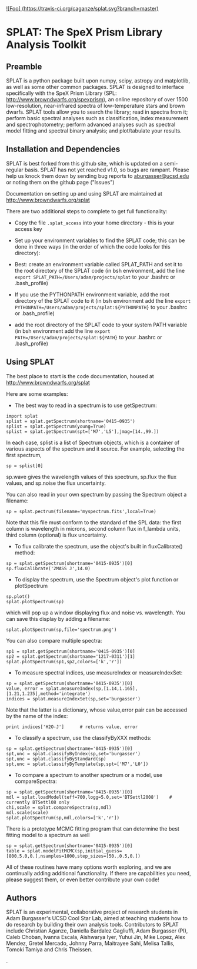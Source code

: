 
[![Foo] (https://travis-ci.org/caganze/splat.svg?branch=master)](https://travis-ci.org/caganze/splat)

# SPLAT: The SpeX Prism Library Analysis Toolkit

## Preamble

SPLAT is a python package built upon numpy, scipy, astropy and matplotlib, as well as 
some other common packages.  SPLAT is
designed to interface specifically with the SpeX Prism Library (SPL: http://www.browndwarfs.org/spexprism), 
an online repository of over
1500 low-resolution, near-infrared spectra of low-temperature stars and brown dwarfs.
SPLAT tools allow you to search the library; read in spectra from it; perform basic spectral 
analyses such as classification, index measurement and spectrophotometry; perform
advanced analyses such as spectral model fitting and spectral binary analysis; and 
plot/tabulate your results.  

## Installation and Dependencies

SPLAT is best forked from this github site, which is updated on a semi-regular basis.
SPLAT has not yet reached v1.0, so bugs are rampant. Please help us knock them down by 
sending bug reports to aburgasser@ucsd.edu or noting them on the github page ("Issues")

Documentation on setting up and using SPLAT are maintained at http://www.browndwarfs.org/splat

There are two additional steps to complete to get full functionality:

* Copy the file ``.splat_access`` into your home directory - this is your access key

* Set up your environment variables to find the SPLAT code; this can be done in three ways (in the order of which the code looks for this directory):

- Best: create an environment variable called SPLAT_PATH and set it to the root directory of the SPLAT code (in bsh environment, add the line ``export SPLAT_PATH=/Users/adam/projects/splat`` to your .bashrc or .bash_profile)

- If you use the PYTHONPATH environment variable, add the root directory of the SPLAT code to it (in bsh environment add the line ``export PYTHONPATH=/Users/adam/projects/splat:${PYTHONPATH}`` to your .bashrc or .bash_profile)

- add the root directory of the SPLAT code to your system PATH variable (in bsh environment add the line ``export PATH=/Users/adam/projects/splat:${PATH}`` to your .bashrc or .bash_profile)

## Using SPLAT

The best place to start is the code documentation, housed at http://www.browndwarfs.org/splat

Here are some examples:

* The best way to read in a spectrum is to use getSpectrum:

```
import splat
splist = splat.getSpectrum(shortname='0415-0935')
splist = splat.getSpectrum(young=True)
splist = splat.getSpectrum(spt=['M7','L5'],jmag=[14.,99.])
```

In each case, splist is a list of Spectrum objects, which is a container of various 
aspects of the spectrum and it source. For example, selecting the first spectrum,

```
sp = splist[0]
```

sp.wave gives the wavelength values of this spectrum, sp.flux the flux values, and sp.noise the 
flux uncertainty.

You can also read in your own spectrum by passing the Spectrum object a filename:

```
sp = splat.pectrum(filename='myspectrum.fits',local=True)
```

Note that this file must conform to the standard of the SPL data: the first column is
wavelength in microns, second column flux in f_lambda units, third column (optional) is 
flux uncertainty.

* To flux calibrate the spectrum, use the object's built in fluxCalibrate() method:

```
sp = splat.getSpectrum(shortname='0415-0935')[0]
sp.fluxCalibrate('2MASS J',14.0)
```

* To display the spectrum, use the Spectrum object's plot function or plotSpectrum

```
sp.plot()
splat.plotSpectrum(sp)
```

which will pop up a window displaying flux and noise vs. wavelength. You can save this 
display by adding a filename:

```
splat.plotSpectrum(sp,file='spectrum.png')
```

You can also compare multiple spectra:

```
sp1 = splat.getSpectrum(shortname='0415-0935')[0]
sp2 = splat.getSpectrum(shortname='1217-0311')[1]
splat.plotSpectrum(sp1,sp2,colors=['k','r'])
```

* To measure spectral indices, use measureIndex or measureIndexSet:

```
sp = splat.getSpectrum(shortname='0415-0935')[0]
value, error = splat.measureIndex(sp,[1.14,1.165],[1.21,1.235],method='integrate')
indices = splat.measureIndexSet(sp,set='burgasser')
```

Note that the latter is a dictionary, whose value,error pair can be accessed by the name 
of the index:

```
print indices['H2O-J']		# returns value, error
```

* To classify a spectrum, use the classifyByXXX methods:

```
sp = splat.getSpectrum(shortname='0415-0935')[0]
spt,unc = splat.classifyByIndex(sp,set='burgasser')
spt,unc = splat.classifyByStandard(sp)
spt,unc = splat.classifyByTemplate(sp,spt=['M7','L0'])
```

* To compare a spectrum to another spectrum or a model, use compareSpectra:

```
sp = splat.getSpectrum(shortname='0415-0935')[0]
mdl = splat.loadModel(teff=700,logg=5.0,set='BTSettl2008')    # currently BTSettl08 only
chi,scale = splat.compareSpectra(sp,mdl)
mdl.scale(scale)
splat.plotSpectrum(sp,mdl,colors=['k','r'])
```

There is a prototype MCMC fitting program that can determine the best fitting model to a spectrum as well

```
sp = splat.getSpectrum(shortname='0415-0935')[0]
table = splat.modelFitMCMC(sp,initial_guess=[800,5.0,0.],nsamples=1000,step_sizes=[50.,0.5,0.])
```


All of these routines have many options worth exploring, and we are continually adding
additional functionality. If there are capabilities
you need, please suggest them, or even better contribute your own code!

## Authors

SPLAT is an experimental, collaborative project of research students in Adam Burgasser's
UCSD Cool Star Lab, aimed at teaching students how to do research by building 
their own analysis tools.  Contributors to SPLAT include Christian Aganze, Daniella Bardalez Gagliuffi,
Adam Burgasser (PI), Caleb Choban, Ivanna Escala, Aishwarya Iyer, Yuhui Jin, Mike Lopez,
Alex Mendez, Gretel Mercado, Johnny Parra, Maitrayee Sahi, Melisa Tallis, Tomoki Tamiya and Chris Theissen.



 







.

